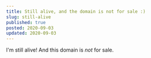 ```yaml
---
title: Still alive, and the domain is not for sale :)
slug: still-alive
published: true
posted: 2020-09-03
updated: 2020-09-03
---
```

I'm still alive! And this domain is _not_ for sale.
